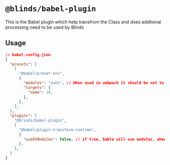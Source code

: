 # `@blinds/babel-plugin`

This is the Babel plugin which help transfrom the Class and does addtional processing need to be used by Blinds

## Usage

```json
// babel.config.json
{
  "presets": [
    [
      "@babel/preset-env",
      {
        "modules": "auto", // When used in webpack it should be set to false
        "targets": {
          "node": 10,
        },
      },
    ],
  ],
  "plugins": [
    "@blinds/babel-plugin",
    [
      "@babel/plugin-transform-runtime",
      {
        "useESModules": false, // if true, bable will use modules, when using webpack we can set it to true
      },
    ],
  ]
}
```
